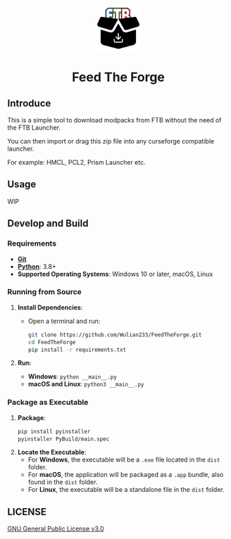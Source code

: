 <div align="center"> 
   <img height="100px" width="100px" alt="logo" src="PyBuild/icon.png"/> 
   <h1>Feed The Forge</h1>
</div>

## Introduce
This is a simple tool to download modpacks from FTB without the need of the FTB Launcher.

You can then import or drag this zip file into any curseforge compatible launcher. 

For example: HMCL, PCL2, Prism Launcher etc.

## Usage
WIP

## Develop and Build
### Requirements
- **[Git](https://git-scm.com/downloads)**
- **[Python](https://www.python.org/downloads/)**: 3.8+
- **Supported Operating Systems**: Windows 10 or later, macOS, Linux

### Running from Source

1. **Install Dependencies**:
   - Open a terminal and run:
     ```bash
     git clone https://github.com/Wulian233/FeedTheForge.git
     cd FeedTheForge
     pip install -r requirements.txt
     ```

2. **Run**:
   - **Windows**: `python __main__.py`
   - **macOS and Linux**: `python3 __main__.py`

### Package as Executable

1. **Package**:
     ```bash
     pip install pyinstaller
     pyinstaller PyBuild/main.spec
     ```
3. **Locate the Executable**:
   - For **Windows**, the executable will be a `.exe` file located in the `dist` folder.
   - For **macOS**, the application will be packaged as a `.app` bundle, also found in the `dist` folder.
   - For **Linux**, the executable will be a standalone file in the `dist` folder.


## LICENSE
[GNU General Public License v3.0](.LICENSE)
